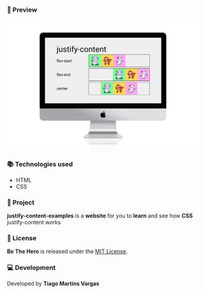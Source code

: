 ###  :iphone: Preview
![Justify-content](./preview.png)

###  :books: Technologies used
- HTML
- CSS

### :rocket: Project
**justify-content-examples** is a **website** for you to **learn** and see how **CSS** justify-content works

### :memo: License
**Be The Hero** is released under the [MIT License](./LICENSE.md). 

### :computer: Development
Developed by **Tiago Martins Vargas**